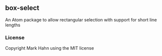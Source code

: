 
## box-select

An Atom package to allow rectangular selection with support for short line lengths


### License

Copyright Mark Hahn using the MIT license
